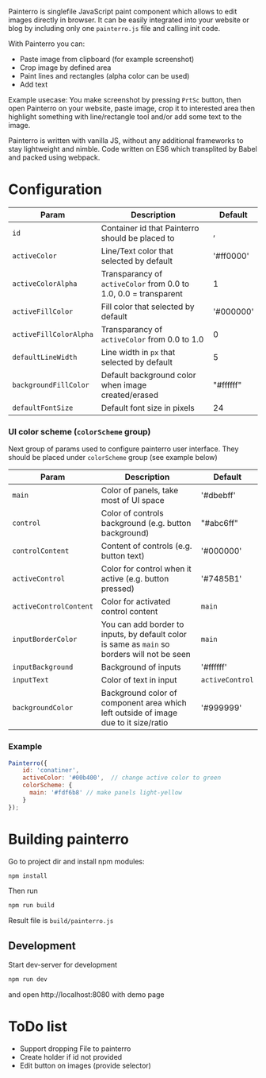 Painterro is singlefile JavaScript paint component which allows to edit images directly in browser.
It can be easily integrated into your website or blog by including only one `painterro.js` file and calling init code.

With Painterro you can:
- Paste image from clipboard (for example screenshot)
- Crop image by defined area
- Paint lines and rectangles (alpha color can be used)
- Add text

Example usecase: You make screenshot by pressing `PrtSc` button, then open Painterro on your website, paste image, 
crop it to interested area then highlight something with line/rectangle tool and/or add some text 
to the image.

Painterro is written with vanilla JS, without any additional frameworks to stay lightweight and nimble. Code 
written on ES6 which transplited by Babel and packed using webpack.

# Configuration

| Param | Description | Default |
|-|-|-|
| `id` | Container id that Painterro should be placed to |,
|`activeColor`| Line/Text color that selected by default | '#ff0000' |
|`activeColorAlpha` | Transparancy of `activeColor` from 0.0 to 1.0, 0.0 = transparent | 1 |
|`activeFillColor` | Fill color that selected by default | '#000000' |
|`activeFillColorAlpha` | Transparancy of `activeColor` from 0.0 to 1.0 | 0 |
|`defaultLineWidth` | Line width in `px` that selected by default | 5 |
|`backgroundFillColor` | Default background color when image created/erased | "#ffffff" |
|`defaultFontSize` | Default font size in pixels | 24 |
### UI color scheme (`colorScheme` group)
Next group of params used to configure painterro user interface. 
They should be placed under `colorScheme` group (see example below)

| Param | Description | Default |
|-|-|-|
|`main` | Color of panels, take most of UI space | '#dbebff' |
|`control` | Color of controls background (e.g. button background) | "#abc6ff" |
|`controlContent` | Content of controls (e.g. button text) | '#000000' |
|`activeControl` | Color for control when it active (e.g. button pressed) | '#7485B1' |
|`activeControlContent` | Color for activated control content | `main` |;
|`inputBorderColor` | You can add border to inputs, by default color is same as `main` so borders will not be seen | `main` |
|`inputBackground` | Background of inputs | '#ffffff' |
|`inputText` | Color of text in input | `activeControl` |
| `backgroundColor` | Background color of component area which left outside of image due to it size/ratio | '#999999' |

### Example

```js
Painterro({
    id: 'conatiner',
    activeColor: '#00b400',  // change active color to green
    colorScheme: {
      main: '#fdf6b8' // make panels light-yellow
    }
});
```

# Building painterro
Go to project dir and install npm modules:
```bash
npm install
```
Then run
```bash
npm run build
```
Result file is `build/painterro.js`

## Development
Start dev-server for development
```js
npm run dev
```
and open http://localhost:8080 with demo page

# ToDo list

- Support dropping File to painterro
- Create holder if id not provided
- Edit button on images (provide selector)